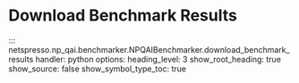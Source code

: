 # Download Benchmark Results

::: netspresso.np_qai.benchmarker.NPQAIBenchmarker.download_benchmark_results
    handler: python
    options:
      heading_level: 3
      show_root_heading: true
      show_source: false
      show_symbol_type_toc: true 